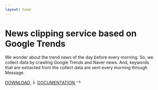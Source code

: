 ```yaml
---
layout: home
---
```

<body>
<div class="py-5">
<h1 class="fw-bold">News clipping service based on Google Trends</h1>
    <div class="col-lg-8 mx-auto p-4 py-md-5">
        <main>
        <p class="fs-5 col-md-8">
                We wonder about the trend news of the day before every morning.
                So, we collect data by crawling Google Trends and Naver news.
                And, keywords that are extracted from the collect data are sent every morning through Message.
        </p>

<div class="mb-5">
            <a class="btn btn-primary btn-lg" href="https://github.com/YoonJiHwan98/News-clipping-service-based-on-Google-Trends" role="button">
            DOWNLOAD
            <svg xmlns="http://www.w3.org/2000/svg" width="16" height="16" fill="currentColor" class="bi bi-arrow-down" viewBox="0 0 16 16">
  <path fill-rule="evenodd" d="M8 1a.5.5 0 0 1 .5.5v11.793l3.146-3.147a.5.5 0 0 1 .708.708l-4 4a.5.5 0 0 1-.708 0l-4-4a.5.5 0 0 1 .708-.708L7.5 13.293V1.5A.5.5 0 0 1 8 1z"></path>
</svg></a>
            <a class="btn btn-secondary btn-lg" href="https://yoonjihwan98.github.io/News-clipping-service-based-on-Google-Trends/build/html/index.html" role="button">
            DOCUMENTATION
            <svg xmlns="http://www.w3.org/2000/svg" width="16" height="16" fill="currentColor" class="bi bi-arrow-right" viewBox="0 0 16 16">
  <path fill-rule="evenodd" d="M1 8a.5.5 0 0 1 .5-.5h11.793l-3.147-3.146a.5.5 0 0 1 .708-.708l4 4a.5.5 0 0 1 0 .708l-4 4a.5.5 0 0 1-.708-.708L13.293 8.5H1.5A.5.5 0 0 1 1 8z"></path>
</svg></a>
        </div>
        </main>
    </div>
</div>
</body>